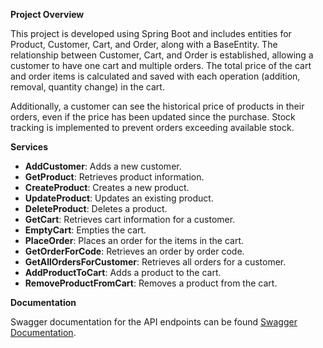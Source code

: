 **Project Overview**

This project is developed using Spring Boot and includes entities for Product, Customer, Cart, and Order, along with a BaseEntity. The relationship between Customer, Cart, and Order is established, allowing a customer to have one cart and multiple orders. The total price of the cart and order items is calculated and saved with each operation (addition, removal, quantity change) in the cart. 

Additionally, a customer can see the historical price of products in their orders, even if the price has been updated since the purchase. Stock tracking is implemented to prevent orders exceeding available stock. 

**Services**

- **AddCustomer**: Adds a new customer.
- **GetProduct**: Retrieves product information.
- **CreateProduct**: Creates a new product.
- **UpdateProduct**: Updates an existing product.
- **DeleteProduct**: Deletes a product.
- **GetCart**: Retrieves cart information for a customer.
- **EmptyCart**: Empties the cart.
- **PlaceOrder**: Places an order for the items in the cart.
- **GetOrderForCode**: Retrieves an order by order code.
- **GetAllOrdersForCustomer**: Retrieves all orders for a customer.
- **AddProductToCart**: Adds a product to the cart.
- **RemoveProductFromCart**: Removes a product from the cart.

**Documentation**

Swagger documentation for the API endpoints can be found [Swagger Documentation](http://localhost:8080/swagger-ui.html).
